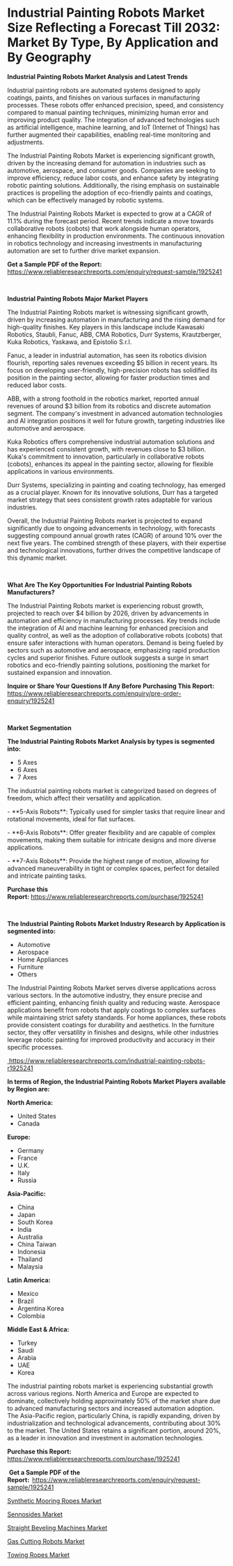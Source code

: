 <p><h1>Industrial Painting Robots Market Size Reflecting a Forecast Till 2032: Market By Type, By Application and By Geography</h1></p><p><strong>Industrial Painting Robots Market Analysis and Latest Trends</strong></p>
<p><p>Industrial painting robots are automated systems designed to apply coatings, paints, and finishes on various surfaces in manufacturing processes. These robots offer enhanced precision, speed, and consistency compared to manual painting techniques, minimizing human error and improving product quality. The integration of advanced technologies such as artificial intelligence, machine learning, and IoT (Internet of Things) has further augmented their capabilities, enabling real-time monitoring and adjustments.</p><p>The Industrial Painting Robots Market is experiencing significant growth, driven by the increasing demand for automation in industries such as automotive, aerospace, and consumer goods. Companies are seeking to improve efficiency, reduce labor costs, and enhance safety by integrating robotic painting solutions. Additionally, the rising emphasis on sustainable practices is propelling the adoption of eco-friendly paints and coatings, which can be effectively managed by robotic systems.</p><p>The Industrial Painting Robots Market is expected to grow at a CAGR of 11.1% during the forecast period. Recent trends indicate a move towards collaborative robots (cobots) that work alongside human operators, enhancing flexibility in production environments. The continuous innovation in robotics technology and increasing investments in manufacturing automation are set to further drive market expansion.</p></p>
<p><strong>Get a Sample PDF of the Report:&nbsp;</strong> <a href="https://www.reliableresearchreports.com/enquiry/request-sample/1925241?utm_campaign=33&utm_medium=2&utm_source=Github&utm_content=ia&utm_term=14012025&utm_id=industrial-painting-robots">https://www.reliableresearchreports.com/enquiry/request-sample/1925241</a></p>
<p>&nbsp;</p>
<p><strong>Industrial Painting Robots Major Market Players</strong></p>
<p><p>The Industrial Painting Robots market is witnessing significant growth, driven by increasing automation in manufacturing and the rising demand for high-quality finishes. Key players in this landscape include Kawasaki Robotics, Staubli, Fanuc, ABB, CMA Robotics, Durr Systems, Krautzberger, Kuka Robotics, Yaskawa, and Epistolio S.r.l.</p><p>Fanuc, a leader in industrial automation, has seen its robotics division flourish, reporting sales revenues exceeding $5 billion in recent years. Its focus on developing user-friendly, high-precision robots has solidified its position in the painting sector, allowing for faster production times and reduced labor costs.</p><p>ABB, with a strong foothold in the robotics market, reported annual revenues of around $3 billion from its robotics and discrete automation segment. The company's investment in advanced automation technologies and AI integration positions it well for future growth, targeting industries like automotive and aerospace.</p><p>Kuka Robotics offers comprehensive industrial automation solutions and has experienced consistent growth, with revenues close to $3 billion. Kuka's commitment to innovation, particularly in collaborative robots (cobots), enhances its appeal in the painting sector, allowing for flexible applications in various environments.</p><p>Durr Systems, specializing in painting and coating technology, has emerged as a crucial player. Known for its innovative solutions, Durr has a targeted market strategy that sees consistent growth rates adaptable for various industries.</p><p>Overall, the Industrial Painting Robots market is projected to expand significantly due to ongoing advancements in technology, with forecasts suggesting compound annual growth rates (CAGR) of around 10% over the next five years. The combined strength of these players, with their expertise and technological innovations, further drives the competitive landscape of this dynamic market.</p></p>
<p>&nbsp;</p>
<p><strong>What Are The Key Opportunities For Industrial Painting Robots Manufacturers?</strong></p>
<p><p>The Industrial Painting Robots market is experiencing robust growth, projected to reach over $4 billion by 2026, driven by advancements in automation and efficiency in manufacturing processes. Key trends include the integration of AI and machine learning for enhanced precision and quality control, as well as the adoption of collaborative robots (cobots) that ensure safer interactions with human operators. Demand is being fueled by sectors such as automotive and aerospace, emphasizing rapid production cycles and superior finishes. Future outlook suggests a surge in smart robotics and eco-friendly painting solutions, positioning the market for sustained expansion and innovation.</p></p>
<p><strong>Inquire or Share Your Questions If Any Before Purchasing This Report:</strong> <a href="https://www.reliableresearchreports.com/enquiry/pre-order-enquiry/1925241?utm_campaign=33&utm_medium=2&utm_source=Github&utm_content=ia&utm_term=14012025&utm_id=industrial-painting-robots">https://www.reliableresearchreports.com/enquiry/pre-order-enquiry/1925241</a></p>
<p>&nbsp;</p>
<p><strong>Market Segmentation</strong></p>
<p><strong>The Industrial Painting Robots Market Analysis by types is segmented into:</strong></p>
<p><ul><li>5 Axes</li><li>6 Axes</li><li>7 Axes</li></ul></p>
<p><p>The industrial painting robots market is categorized based on degrees of freedom, which affect their versatility and application. </p><p>- **5-Axis Robots**: Typically used for simpler tasks that require linear and rotational movements, ideal for flat surfaces.</p><p>  </p><p>- **6-Axis Robots**: Offer greater flexibility and are capable of complex movements, making them suitable for intricate designs and more diverse applications.</p><p>- **7-Axis Robots**: Provide the highest range of motion, allowing for advanced maneuverability in tight or complex spaces, perfect for detailed and intricate painting tasks.</p></p>
<p><strong>Purchase this Report:&nbsp;</strong><a href="https://www.reliableresearchreports.com/purchase/1925241?utm_campaign=33&utm_medium=2&utm_source=Github&utm_content=ia&utm_term=14012025&utm_id=industrial-painting-robots">https://www.reliableresearchreports.com/purchase/1925241</a></p>
<p>&nbsp;</p>
<p><strong>The Industrial Painting Robots Market Industry Research by Application is segmented into:</strong></p>
<p><ul><li>Automotive</li><li>Aerospace</li><li>Home Appliances</li><li>Furniture</li><li>Others</li></ul></p>
<p><p>The Industrial Painting Robots Market serves diverse applications across various sectors. In the automotive industry, they ensure precise and efficient painting, enhancing finish quality and reducing waste. Aerospace applications benefit from robots that apply coatings to complex surfaces while maintaining strict safety standards. For home appliances, these robots provide consistent coatings for durability and aesthetics. In the furniture sector, they offer versatility in finishes and designs, while other industries leverage robotic painting for improved productivity and accuracy in their specific processes.</p></p>
<p><a href="https://www.reliableresearchreports.com/industrial-painting-robots-r1925241?utm_campaign=33&utm_medium=2&utm_source=Github&utm_content=ia&utm_term=14012025&utm_id=industrial-painting-robots">&nbsp;https://www.reliableresearchreports.com/industrial-painting-robots-r1925241</a></p>
<p><strong>In terms of Region, the Industrial Painting Robots Market Players available by Region are:</strong></p>
<p>
    <p> <strong> North America: </strong>
        <ul>
            <li>United States</li>
            <li>Canada</li>
        </ul>
        </p> 
    <p> <strong> Europe: </strong>
        <ul>
            <li>Germany</li>
            <li>France</li>
            <li>U.K.</li>
            <li>Italy</li>
            <li>Russia</li>
        </ul>
        </p> 
    <p> <strong> Asia-Pacific: </strong>
        <ul>
            <li>China</li>
            <li>Japan</li>
            <li>South Korea</li>
            <li>India</li>
            <li>Australia</li>
            <li>China Taiwan</li>
            <li>Indonesia</li>
            <li>Thailand</li>
            <li>Malaysia</li>
        </ul>
        </p> 
    <p> <strong> Latin America: </strong>
        <ul>
            <li>Mexico</li>
            <li>Brazil</li>
            <li>Argentina Korea</li>
            <li>Colombia</li>
        </ul>
        </p> 
    <p> <strong> Middle East & Africa: </strong>
        <ul>
            <li>Turkey</li>
            <li>Saudi</li>
            <li>Arabia</li>
            <li>UAE</li>
            <li>Korea</li>
        </ul>
    </p>
    </p>
<p><p>The industrial painting robots market is experiencing substantial growth across various regions. North America and Europe are expected to dominate, collectively holding approximately 50% of the market share due to advanced manufacturing sectors and increased automation adoption. The Asia-Pacific region, particularly China, is rapidly expanding, driven by industrialization and technological advancements, contributing about 30% to the market. The United States retains a significant portion, around 20%, as a leader in innovation and investment in automation technologies.</p></p>
<p><strong>Purchase this Report: </strong><a href="https://www.reliableresearchreports.com/purchase/1925241?utm_campaign=33&utm_medium=2&utm_source=Github&utm_content=ia&utm_term=14012025&utm_id=industrial-painting-robots">https://www.reliableresearchreports.com/purchase/1925241</a></p>
<p>&nbsp;<strong>Get a Sample PDF of the Report:&nbsp;&nbsp;</strong><a href="https://www.reliableresearchreports.com/enquiry/request-sample/1925241?utm_campaign=33&utm_medium=2&utm_source=Github&utm_content=ia&utm_term=14012025&utm_id=industrial-painting-robots">https://www.reliableresearchreports.com/enquiry/request-sample/1925241</a></p>
<p><strong></strong></p>
<p><p><a href="https://github.com/OlenFleming68/Market-Research-Report-List-1/blob/main/synthetic-mooring-ropes-market.md?utm_campaign=33&utm_medium=2&utm_source=Github&utm_content=ia&utm_term=14012025&utm_id=industrial-painting-robots">Synthetic Mooring Ropes Market</a></p><p><a href="https://github.com/rodinayygacklezi/Market-Research-Report-List-1/blob/main/sennosides-market.md?utm_campaign=33&utm_medium=2&utm_source=Github&utm_content=ia&utm_term=14012025&utm_id=industrial-painting-robots">Sennosides Market</a></p><p><a href="https://github.com/lindaopodray/Market-Research-Report-List-1/blob/main/straight-beveling-machines-market.md?utm_campaign=33&utm_medium=2&utm_source=Github&utm_content=ia&utm_term=14012025&utm_id=industrial-painting-robots">Straight Beveling Machines Market</a></p><p><a href="https://github.com/flnordan65e0/Market-Research-Report-List-1/blob/main/gas-cutting-robots-market.md?utm_campaign=33&utm_medium=2&utm_source=Github&utm_content=ia&utm_term=14012025&utm_id=industrial-painting-robots">Gas Cutting Robots Market</a></p><p><a href="https://github.com/XavierTyler76/Market-Research-Report-List-1/blob/main/towing-ropes-market.md?utm_campaign=33&utm_medium=2&utm_source=Github&utm_content=ia&utm_term=14012025&utm_id=industrial-painting-robots">Towing Ropes Market</a></p></p>
